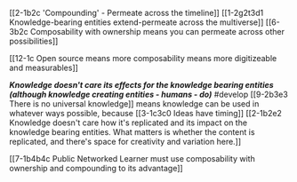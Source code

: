 [[2-1b2c 'Compounding' - Permeate across the timeline]]
[[1-2g2t3d1 Knowledge-bearing entities extend-permeate across the multiverse]]
[[6-3b2c Composability with ownership means you can permeate across other possibilities]]

[[12-1c Open source means more composability means more digitizeable and measurables]]

***Knowledge doesn't care its effects for the knowledge bearing entities (although knowledge creating entities - humans - do)*** #develop 
	[[9-2b3e3 There is no universal knowledge]] means knowledge can be used in whatever ways possible, because [[3-1c3c0 Ideas have timing]]
		[[2-1b2e2 Knowledge doesn't care how it's replicated and its impact on the knowledge bearing entities. What matters is whether the content is replicated, and there's space for creativity and variation here.]]

[[7-1b4b4c Public Networked Learner must use composability with ownership and compounding to its advantage]]